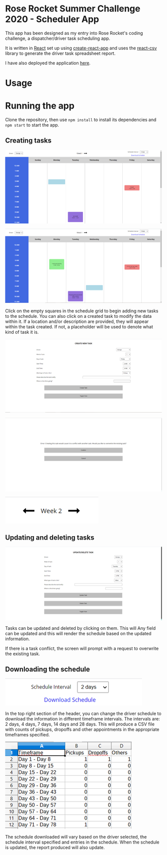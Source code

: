 # Rose Rocket Summer Challenge 2020 - Scheduler App

This app has been designed as my entry into Rose Rocket's coding challenge, a dispatcher/driver task scheduling app.

It is written in [React](https://reactjs.org/) set up using [create-react-app](https://github.com/facebook/create-react-app) and uses the [react-csv](https://www.npmjs.com/package/react-csv) library to generate the driver task spreadsheet report.

I have also deployed the application [here](https://rr-summer-2020-kc.herokuapp.com/).

# Usage

# Running the app

Clone the repository, then use `npm install` to install its dependencies and `npm start` to start the app. 

## Creating tasks

![alt-text](public\images\scheduler-main-view-2.png "The main schedule view shows tasks in the schedule as well as available time slots as the mouse pointer moves over them.")

![alt-text](public\images\scheduler-main-view-1.png "If a task in the schedule has a description and/or a location, this will be reflected in the schedule view.")

Click on the empty squares in the schedule grid to begin adding new tasks to the schedule. You can also click on a created task to modify the data within it. If a location and/or description are provided, they will appear within the task created. If not, a placeholder will be used to denote what kind of task it is.

![alt-text](public\images\create-task-screen.png "This screen will allow you to build a task from the information provided.")

![alt-text](public\images\create-overwrite-screen.png "If there is a task conflict, the app will prompt you with an appropriate error.")

![alt-text](public\images\toggle-week-menu-image.png "Toggling the arrows on the week menu will cycle through schedule entries in a given week.")

## Updating and deleting tasks

![alt-text](public\images\edit-task-screen.png "Edit Task Screen")

Tasks can be updated and deleted by clicking on them. This will  Any field can be updated and this will render the schedule based on the updated information. 

If there is a task conflict, the screen will prompt with a request to overwrite the existing task.

## Downloading the schedule

![alt-text](public\images\schedule-download-menu.png "Scheduler Download Menu")

In the top right section of the header, you can change the driver schedule to download the information in different timeframe intervals. The intervals are: 2 days, 4 days, 7 days, 14 days and 28 days. This will produce a CSV file with counts of pickups, dropoffs and other appointments in the appropriate timeframes specified.

![alt-text](public\images\download-spreadsheet-sample.png ".")

The schedule downloaded will vary based on the driver selected, the schedule interval specified and entries in the schedule. When the schedule is updated, the report produced will also update.
